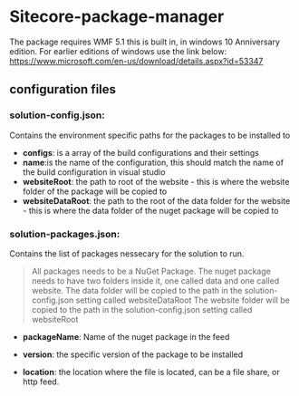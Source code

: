 # Sitecore-package-manager

The package requires WMF 5.1 this is built in, in windows 10 Anniversary edition. 
For earlier editions of windows use the link below:
https://www.microsoft.com/en-us/download/details.aspx?id=53347


## configuration files
### solution-config.json:
Contains the environment specific paths for the packages to be installed to

- **configs**: is a array of the build configurations and their settings
- **name**:is the name of the configuration, this should match the name of the build configuration in visual studio
- **websiteRoot**: the path to root of the website - this is where the website folder of the package will be copied to
- **websiteDataRoot**: the path to the root of the data folder for the website - this is where the data folder of the nuget package will be copied to


### solution-packages.json:
Contains the list of packages nessecary for the solution to run.

> All packages needs to be a NuGet Package.
The nuget package needs to have two folders inside it, one called data and one called website. 
The data folder will be copied to the path in the solution-config.json setting called websiteDataRoot
The website folder will be copied to the path in the solution-config.json setting called websiteRoot

- **packageName**: Name of the nuget package in the feed

- **version**: the specific version of the package to be installed

- **location**: the location where the file is located, can be a file share, or http feed.
